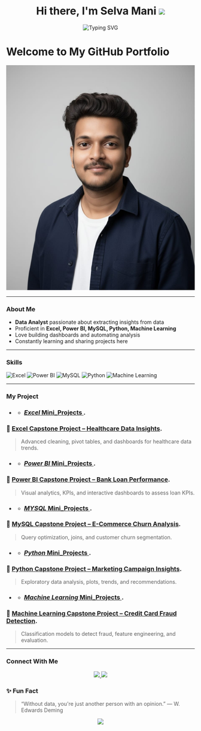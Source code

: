<h1 align="center">Hi there, I'm Selva Mani <img src="https://media.giphy.com/media/hvRJCLFzcasrR4ia7z/giphy.gif" width="35"></h1>
<p align="center">
  <img src="https://readme-typing-svg.herokuapp.com?font=Fira+Code&size=24&pause=1000&color=1ED760&center=true&vCenter=true&width=500&lines=Data+Analyst;Excel+%7C+Power+BI+%7C+Python;SQL+%7C+Machine+Learning;Welcome+to+my+GitHub!" alt="Typing SVG" />
</p>
 <h1>Welcome to My GitHub Portfolio</h1>
 
 ![Selva mani](https://github.com/Selvamanit2/Selvamanit2/blob/main/WhatsApp%20Image%202025-10-30%20at%201.19.53%20PM.jpeg)

---

### **About Me**

- **Data Analyst** passionate about extracting insights from data  
- Proficient in **Excel, Power BI, MySQL, Python, Machine Learning**
- Love building dashboards and automating analysis
- Constantly learning and sharing projects here

---

### **Skills**

![Excel](https://img.shields.io/badge/Excel-217346?style=for-the-badge&logo=microsoft-excel&logoColor=white)
![Power BI](https://img.shields.io/badge/Power%20BI-F2C811?style=for-the-badge&logo=powerbi&logoColor=black)
![MySQL](https://img.shields.io/badge/MySQL-00758F?style=for-the-badge&logo=mysql&logoColor=white)
![Python](https://img.shields.io/badge/Python-3670A0?style=for-the-badge&logo=python&logoColor=white)
![Machine Learning](https://img.shields.io/badge/Machine%20Learning-brightgreen?style=for-the-badge)

---

### **My Project**
- - ### [*Excel* Mini_Projects ](https://github.com/Selvamanit2/Mini_Projects/tree/main/1.Excel).
### 🔹 [Excel Capstone Project – Healthcare Data Insights](https://github.com/Selvamanit2/Capstone_Projects/tree/main/1.Excel%20capstone%20project).
> Advanced cleaning, pivot tables, and dashboards for healthcare data trends.

- - ### [*Power BI* Mini_Projects ](https://github.com/Selvamanit2/Mini_Projects/tree/main/2.Power%20BI).
### 🔹 [Power BI Capstone Project – Bank Loan Performance](https://drive.google.com/file/d/1QuTT-5FdMgPHyZqTJpNvmk2aCraYTlR5/view?usp=drive_link).
> Visual analytics, KPIs, and interactive dashboards to assess loan KPIs.

- - ### [*MYSQL* Mini_Projects ](https://github.com/Selvamanit2/Mini_Projects/tree/main/3.MYSQL).
### 🔹 [MySQL Capstone Project – E-Commerce Churn Analysis](https://github.com/Selvamanit2/Capstone_Projects/tree/main/3.MYQL%20copstone%20project).
> Query optimization, joins, and customer churn segmentation.

- - ### [*Python* Mini_Projects ](https://github.com/Selvamanit2/Mini_Projects/tree/main/4.Python).
### 🔹 [Python Capstone Project – Marketing Campaign Insights](https://github.com/Selvamanit2/Capstone_Projects/tree/main/4.Python%20capstone%20project).
> Exploratory data analysis, plots, trends, and recommendations.

- - ### [*Machine Learning* Mini_Projects ](https://github.com/Selvamanit2/Mini_Projects/tree/main/5.Machine%20Learning).
### 🔹 [Machine Learning Capstone Project – Credit Card Fraud Detection](https://github.com/Selvamanit2/Capstone_Projects/tree/main/5.%20Machine%20Learning%20capstone%20%20project).
> Classification models to detect fraud, feature engineering, and evaluation.
---

### **Connect With Me**

<p align="center">
  <a href="https://www.linkedin.com/in/selvamani07/" target="_blank">
    <img src="https://img.shields.io/badge/LinkedIn-blue?style=for-the-badge&logo=linkedin&logoColor=white" />
  </a>
  <a href="mailto:youremail@example.com">
    <img src="https://img.shields.io/badge/Gmail-red?style=for-the-badge&logo=gmail&logoColor=white" />
  </a>
</p>

### ✨ Fun Fact
> “Without data, you're just another person with an opinion.” — W. Edwards Deming

<!-- Animated Wave Footer -->
<p align="center">
  <img src="https://capsule-render.vercel.app/api?type=waving&color=0:00C4FF,100:0078FF&height=100&section=footer" />
</p>

